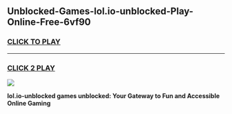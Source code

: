 
## Unblocked-Games-lol.io-unblocked-Play-Online-Free-6vf90
<h3>
<a href="https://premium76.site?title=lol.io-unblocked&ref=26A">CLICK TO PLAY</a></h3>
<hr>

<h3>
<a href="https://premium76.site?title=lol.io-unblocked&ref=26A">CLICK 2 PLAY</a>
  
</h3>

<a href="https://premium76.site?title=lol.io-unblocked&ref=26A"><img src="https://clearcache.store/games.png"></a>


**lol.io-unblocked games unblocked: Your Gateway to Fun and Accessible Online Gaming**
